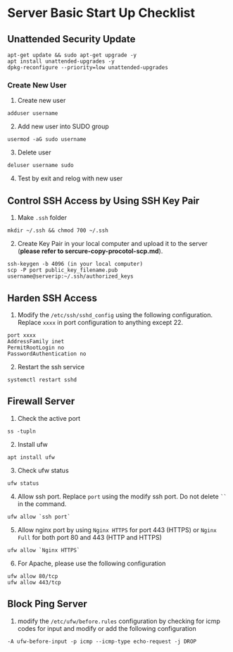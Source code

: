 # Server Basic Start Up Checklist

## Unattended Security Update

```
apt-get update && sudo apt-get upgrade -y
apt install unattended-upgrades -y
dpkg-reconfigure --priority=low unattended-upgrades
```

### Create New User

1. Create new user

```
adduser username
```

2. Add new user into SUDO group

```
usermod -aG sudo username
```

3. Delete user

```
deluser username sudo
```

4. Test by exit and relog with new user

## Control SSH Access by Using SSH Key Pair

1. Make `.ssh` folder

```
mkdir ~/.ssh && chmod 700 ~/.ssh
```

2. Create Key Pair in your local computer and upload it to the server (**please refer to sercure-copy-procotol-scp.md**).

```
ssh-keygen -b 4096 (in your local computer)
scp -P port public_key_filename.pub username@serverip:~/.ssh/authorized_keys
```

## Harden SSH Access

1. Modify the `/etc/ssh/sshd_config` using the following configuration. Replace `xxxx` in port configuration to anything except 22.

```
port xxxx
AddressFamily inet
PermitRootLogin no
PasswordAuthentication no
```

2. Restart the ssh service

```
systemctl restart sshd
```

## Firewall Server

1. Check the active port

```
ss -tupln
```

2. Install ufw

```
apt install ufw
```

3. Check ufw status

```
ufw status
```

4. Allow ssh port. Replace `port` using the modify ssh port. Do not delete ` `` ` in the command.

```
ufw allow `ssh port`
```

5. Allow nginx port by using `Nginx HTTPS` for port 443 (HTTPS) or `Nginx Full` for both port 80 and 443 (HTTP and HTTPS)

```
ufw allow `Nginx HTTPS`
```

6. For Apache, please use the following configuration

```
ufw allow 80/tcp
ufw allow 443/tcp
```

## Block Ping Server

1. modify the `/etc/ufw/before.rules` configuration by checking for icmp codes for input and modify or add the following configuration

```
-A ufw-before-input -p icmp --icmp-type echo-request -j DROP
```
